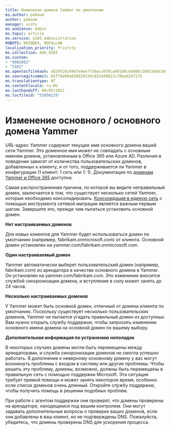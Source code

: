```yaml
---
title: Изменение домена Yammer по умолчанию
ms.author: pebaum
author: pebaum
manager: scotv
ms.audience: Admin
ms.topic: article
ms.service: o365-administration
ROBOTS: NOINDEX, NOFOLLOW
localization_priority: Priority
ms.collection: Adm_O365
ms.custom:
- "9002662"
- "5162"
ms.openlocfilehash: dd29f2dc044fe4ee7f50acc6f0ca491d0ceb80bc360534de10d4010230614f80
ms.sourcegitcommit: b5f7da89a650d2915dc652449623c78be6247175
ms.translationtype: HT
ms.contentlocale: ru-RU
ms.lasthandoff: 08/05/2021
ms.locfileid: "53950129"
---
```

# <a name="changing-the-defaultprimary-yammer-domain"></a>Изменение основного / основного домена Yammer

URL-адрес Yammer содержит текущее имя основного домена вашей сети Yammer. Это доменное имя может не совпадать с основным именем домена, установленным в Office 365 или Azure AD. Различия в поведении зависят от количества пользовательских доменов, добавленных к клиенту, и от того, поддерживается ли Yammer в конфигурации (1 клиент: 1 сеть или 1: 1). Документация по [доменам Yammer и Office 365](https://docs.microsoft.com/yammer/configure-your-yammer-network/manage-yammer-domains) доступна.

Самая распространенная причина, по которой вы видите неправильный домен, заключается в том, что существует несколько сетей Yammer, которые необходимо консолидировать. [Консолидация в единую сеть](https://docs.microsoft.com/yammer/configure-your-yammer-network/consolidate-multiple-yammer-networks) с помощью инструмента сетевой миграции является важным первым шагом. Завершите это, прежде чем пытаться установить основной домен.

**Нет настраиваемых доменов**

Для новых клиентов для Yammer будет использоваться домен по умолчанию (например, fabrikam.onmicrosoft.com) от клиента. Основной домен установлен на yammer.com/fabrikam.onmicrosoft.com.

**Один настраиваемый домен**

Yammer автоматически выберет пользовательский домен (например, fabrikam.com) из арендатора в качестве основного домена в Yammer. Он установлен на yammer.com/fabrikam.com. Это изменение вносится службой синхронизации домена, и вступление в силу может занять до 24 часов.

**Несколько настраиваемых доменов**

У Yammer может быть основной домен, отличный от домена клиента по умолчанию. Поскольку существует несколько пользовательских доменов, Yammer не пытается угадать правильный домен из доступных. Вам нужно открыть службу поддержки, чтобы запросить изменение основного имени домена на основной домен по вашему выбору.

**Дополнительная информация по устранению неполадок**

В некоторых случаях домены могли быть перемещены между арендаторами, и служба синхронизации доменов не смогла успешно работать. В дополнение к неверному основному домену у вас могут возникнуть проблемы с входом в систему или другие проблемы. Чтобы решить эту проблему, домены, возможно, должны быть перемещены в правильную сеть с помощью поддержки Microsoft. Эта ситуация требует прямой помощи и может занять некоторое время, особенно если список доменов очень длинный. Откройте службу поддержки, чтобы получить помощь в решении подобных проблем.

При работе с агентом поддержки они проверят, что домены проверены на арендаторе, находящемся под вашим контролем. Они могут задавать дополнительные вопросы о проверке ваших доменов, если они добавлены в ваш клиент, но не подтверждены DNS. Пожалуйста, убедитесь, что домены проверены DNS для ускорения процесса.
